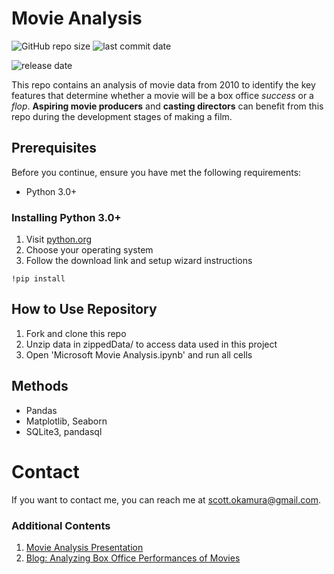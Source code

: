 # Movie Analysis

![GitHub repo size](https://img.shields.io/github/repo-size/scottokamura/MovieAnalysis)
![last commit date](https://img.shields.io/github/last-commit/scottokamura/MovieAnalysis)

![release date]()

This repo contains an analysis of movie data from 2010 to identify the key features that determine whether a movie will be a box office _success_ or a _flop_. __Aspiring movie producers__ and __casting directors__ can benefit from this repo during the development stages of making a film.

## Prerequisites
Before you continue, ensure you have met the following requirements:
* Python 3.0+

### Installing Python 3.0+
1. Visit [python.org](https://www.python.org/downloads/)
2. Choose your operating system
3. Follow the download link and setup wizard instructions

```
!pip install 
```

## How to Use Repository
  1. Fork and clone this repo
  2. Unzip data in zippedData/ to access data used in this project
  3. Open 'Microsoft Movie Analysis.ipynb' and run all cells
      
## Methods
 - Pandas
 - Matplotlib, Seaborn
 - SQLite3, pandasql

<!-- ### Summary of Approach
1. Identify different benchmarks of success in movies
      - Gross sales
      - Net profit
      - Return on investment
2. Compare the top grossing movies to see patterns
3. Repeat with top profitable movies and movies with high ROI
4. Investigate if entering the movie business is a smart business move in the current economic climate
5. Expand on key benchmark of success (ROI) in top movies
      - Common genre or genre combinations
      - Common directors or writers
      - Ideal production budget to minimize loss and maximize ROI -->

# Contact
If you want to contact me, you can reach me at scott.okamura@gmail.com.


### Additional Contents
  1. [Movie Analysis Presentation](https://github.com/scottokamura/MovieAnalysis/blob/master/presentation.pdf)
  2. [Blog: Analyzing Box Office Performances of Movies ](https://scottokamura.github.io/analyzing_box_office_performance_of_movies)
